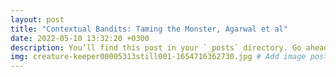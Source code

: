 ```yaml
---
layout: post
title: "Contextual Bandits: Taming the Monster, Agarwal et al"
date: 2022-05-10 13:32:20 +0300
description: You’ll find this post in your `_posts` directory. Go ahead and edit it and re-build the site to see your changes. # Add post description (optional)
img: creature-keeper00005313still001-1654716362730.jpg # Add image post (optional)
---
```

